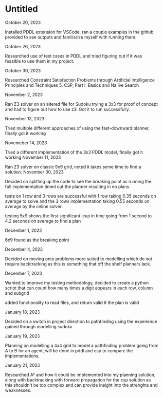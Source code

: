 # Untitled

October 20, 2023 

Installed PDDL extension for VSCode, ran a couple examples in the github provided to see outputs and familiarise myself with running them.

October 26, 2023 

Researched use of test cases in PDDL and tried figuring out if it was feasible to use them in my project.

October 30, 2023 

Researched Constraint Satisfaction Problems through Artificial Intelligence Principles and Techniques 5. CSP, Part I: Basics and Na ̈ıve Search

November 2, 2023 

Ran Z3 solver on an altered file for Sudoku trying a 3x3 for proof of concept and had to figure out how to use z3. Got it to run successfully.

November 13, 2023

Tried multiple different approaches of using the fast-downward planner, finally got it working

Novemeber 14, 2023

Tried a different implementation of the 3x3 PDDL model, finally got it working
November 11, 2023

Ran Z3 solver on classic 9x9 grid, noted it takes some time to find a solution.
November 30, 2023

Decided on splitting up the code to see the breaking point as running the full implementation timed out the planner resulting in no plans

tests on 1 row and 3 rows are successful with 1 row taking 0.35 seconds on average to solve and the 3 rows implementation taking 0.55 seconds on average by the online solver.

testing 5x9 shows the first significant leap in time going from 1 second to 4.2 seconds on average to find a plan

December 1, 2023

6x9 found as the breaking point

December 4, 2023

Decided on moving onto problems more suited to modelling which do not require backtracking
as this is something that off the shelf planners lack.

December 7, 2023

Wanted to improve my testing methodology, decided to create a python script that can count how many times a digit appears
in each row, column and subgrid

added functionality to read files, and return valid if the plan is valid

January 18, 2023

Decided on a switch in project direction to pathfinding using the experience gained through modelling sudoku

January 19, 2023

Planning on modelling a 4x4 grid to model a pathfinding problem going from A to B for an agent,
will be done in pddl and csp to compare the implementations.

January 21, 2023

Researched A* and how it could be implemented into my planning solution, along with
backtracking with forward propagation for the csp solution as this shouldn't be too
complex and can provide insight into the strenghts and weaknesses.
